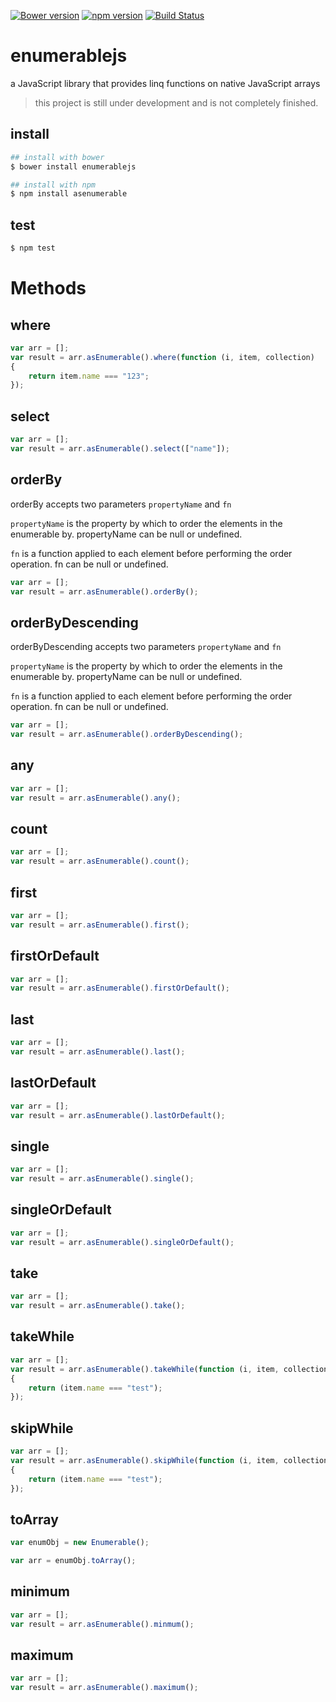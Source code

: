 [![Bower version](https://badge.fury.io/bo/enumerablejs.svg)](https://badge.fury.io/bo/enumerablejs)
[![npm version](https://badge.fury.io/js/asenumerable.svg)](https://badge.fury.io/js/asenumerable)
[![Build Status](https://travis-ci.org/ralphy15/enumerablejs.svg?branch=master)](https://travis-ci.org/ralphy15/enumerablejs)

# enumerablejs 

a JavaScript library that provides linq functions on native JavaScript arrays

> this project is still under development and is not completely finished.

## install

```bash
## install with bower
$ bower install enumerablejs

## install with npm
$ npm install asenumerable
```
## test

```bash
$ npm test
```
# Methods

## where

``` javascript
var arr = [];
var result = arr.asEnumerable().where(function (i, item, collection)
{
    return item.name === "123";
});
```
## select
``` javascript
var arr = [];
var result = arr.asEnumerable().select(["name"]);
```

## orderBy
orderBy accepts two parameters `propertyName` and `fn`

`propertyName` is the property by which to order the elements in the enumerable by. propertyName can be null or undefined.

`fn` is a function applied to each element before performing the order operation. fn can be null or undefined.

``` javascript
var arr = [];
var result = arr.asEnumerable().orderBy();
```

## orderByDescending
orderByDescending accepts two parameters `propertyName` and `fn`

`propertyName` is the property by which to order the elements in the enumerable by. propertyName can be null or undefined.

`fn` is a function applied to each element before performing the order operation. fn can be null or undefined.

``` javascript
var arr = [];
var result = arr.asEnumerable().orderByDescending();
```

## any
``` javascript
var arr = [];
var result = arr.asEnumerable().any();
```

## count
``` javascript
var arr = [];
var result = arr.asEnumerable().count();
```

## first
``` javascript
var arr = [];
var result = arr.asEnumerable().first();
```
## firstOrDefault
``` javascript
var arr = [];
var result = arr.asEnumerable().firstOrDefault();
```

## last
``` javascript
var arr = [];
var result = arr.asEnumerable().last();
```

## lastOrDefault
``` javascript
var arr = [];
var result = arr.asEnumerable().lastOrDefault();
```

## single
``` javascript
var arr = [];
var result = arr.asEnumerable().single();
```

## singleOrDefault
``` javascript
var arr = [];
var result = arr.asEnumerable().singleOrDefault();
```

## take
``` javascript
var arr = [];
var result = arr.asEnumerable().take();
```
## takeWhile
``` javascript
var arr = [];
var result = arr.asEnumerable().takeWhile(function (i, item, collection)
{
    return (item.name === "test");
});
```
## skipWhile
``` javascript
var arr = [];
var result = arr.asEnumerable().skipWhile(function (i, item, collection)
{
    return (item.name === "test");
});
```
## toArray
``` javascript
var enumObj = new Enumerable();

var arr = enumObj.toArray();
```

## minimum
``` javascript
var arr = [];
var result = arr.asEnumerable().minmum();
```
## maximum
``` javascript
var arr = [];
var result = arr.asEnumerable().maximum();
```
